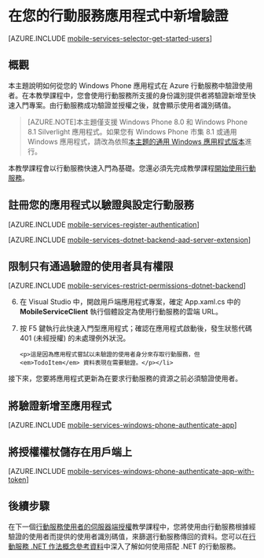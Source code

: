 <properties 
	pageTitle="開始使用驗證 (Windows Phone) | 行動開發人員中心" 
	description="了解如何使用行動服務透過眾多識別提供者驗證 Windows Phone 應用程式使用者，包括 Google、Facebook、Twitter 和 Microsoft。" 
	services="mobile-services" 
	documentationCenter="windows" 
	authors="ggailey777" 
	manager="dwrede" 
	editor=""/>

<tags 
	ms.service="mobile-services" 
	ms.workload="mobile" 
	ms.tgt_pltfrm="mobile-windows-phone" 
	ms.devlang="dotnet" 
	ms.topic="article" 
	ms.date="04/29/2015" 
	ms.author="glenga"/>

# 在您的行動服務應用程式中新增驗證

[AZURE.INCLUDE [mobile-services-selector-get-started-users](../../includes/mobile-services-selector-get-started-users.md)]

## 概觀

本主題說明如何從您的 Windows Phone 應用程式在 Azure 行動服務中驗證使用者。在本教學課程中，您會使用行動服務所支援的身份識別提供者將驗證新增至快速入門專案。由行動服務成功驗證並授權之後，就會顯示使用者識別碼值。

>[AZURE.NOTE]本主題僅支援 Windows Phone 8.0 和 Windows Phone 8.1 Silverlight 應用程式。如果您有 Windows Phone 市集 8.1 或通用 Windows 應用程式，請改為依照[本主題的通用 Windows 應用程式版本](mobile-services-dotnet-backend-windows-universal-dotnet-get-started-users.md)進行。

本教學課程會以行動服務快速入門為基礎。您還必須先完成教學課程[開始使用行動服務]。

## 註冊您的應用程式以驗證與設定行動服務

[AZURE.INCLUDE [mobile-services-register-authentication](../../includes/mobile-services-register-authentication.md)]

[AZURE.INCLUDE [mobile-services-dotnet-backend-aad-server-extension](../../includes/mobile-services-dotnet-backend-aad-server-extension.md)]

##  限制只有通過驗證的使用者具有權限

[AZURE.INCLUDE [mobile-services-restrict-permissions-dotnet-backend](../../includes/mobile-services-restrict-permissions-dotnet-backend.md)]

<ol start="6">
<li>在 Visual Studio 中，開啟用戶端應用程式專案，確定 App.xaml.cs 中的 <strong>MobileServiceClient</strong> 執行個體設定為使用行動服務的雲端 URL。</li> 
<li><p>按 F5 鍵執行此快速入門型應用程式；確認在應用程式啟動後，發生狀態代碼 401 (未經授權) 的未處理例外狀況。</p>
   
   	<p>這是因為應用程式嘗試以未驗證的使用者身分來存取行動服務，但 <em>TodoItem</em> 資料表現在需要驗證。</p></li>
</ol>

接下來，您要將應用程式更新為在要求行動服務的資源之前必須驗證使用者。

## 將驗證新增至應用程式

[AZURE.INCLUDE [mobile-services-windows-phone-authenticate-app](../../includes/mobile-services-windows-phone-authenticate-app.md)]

## 將授權權杖儲存在用戶端上

[AZURE.INCLUDE [mobile-services-windows-phone-authenticate-app-with-token](../../includes/mobile-services-windows-phone-authenticate-app-with-token.md)]

##  後續步驟

在下一個[行動服務使用者的伺服器端授權][Authorize users with scripts]教學課程中，您將使用由行動服務根據經驗證的使用者而提供的使用者識別碼值，來篩選行動服務傳回的資料。您可以在[行動服務 .NET 作法概念參考資料]中深入了解如何使用搭配 .NET 的行動服務。

<!-- Anchors. -->


<!-- URLs. -->
[Submit an app page]: http://go.microsoft.com/fwlink/p/?LinkID=266582
[My Applications]: http://go.microsoft.com/fwlink/p/?LinkId=262039
[Live SDK for Windows]: http://go.microsoft.com/fwlink/p/?LinkId=262253
[Single sign-on for Windows Phone apps by using Live Connect]: mobile-services-windows-phone-single-sign-on.md
[開始使用行動服務]: ../mobile-services-dotnet-backend-windows-phone-get-started.md
[Get started with data]: mobile-services-dotnet-backend-windows-phone-get-started-data.md
[Get started with authentication]: mobile-services-dotnet-backend-windows-phone-get-started-users.md
[Get started with push notifications]: mobile-services-dotnet-backend-windows-phone-get-started-push.md
[Authorize users with scripts]: ../mobile-services-dotnet-backend-windows-phone-authorize-users-in-scripts.md
[JavaScript and HTML]: ../mobile-services-dotnet-backend-windows-store-javascript-get-started-users.md

[Azure Management Portal]: https://manage.windowsazure.com/
[行動服務 .NET 作法概念參考資料]: mobile-services-windows-dotnet-how-to-use-client-library.md
[Register your Windows Store app package for Microsoft authentication]: ../mobile-services-how-to-register-store-app-package-microsoft-authentication.md
 

<!---HONumber=July15_HO2-->